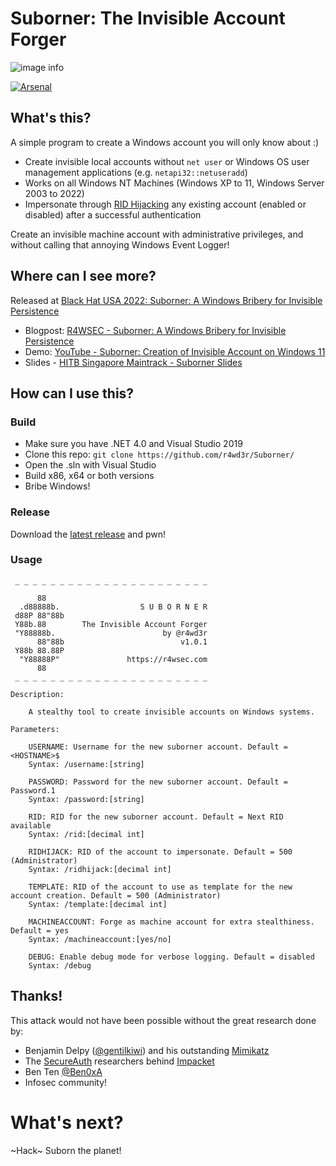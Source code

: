 # Suborner: The Invisible Account Forger

![image info](https://r4wsec.com/notes/the_suborner_attack/images/suborner_banner.png)

[![Arsenal](https://github.com/toolswatch/badges/blob/master/arsenal/usa/2022.svg)](https://www.blackhat.com/us-22/arsenal/schedule/#suborner-a-windows-bribery-for-invisible-persistence-27976)

## What's this?

A simple program to create a Windows account you will only know about :)

- Create invisible local accounts without `net user` or Windows OS user management applications (e.g. `netapi32::netuseradd`)
- Works on all Windows NT Machines (Windows XP to 11, Windows Server 2003 to 2022)
- Impersonate through [RID Hijacking](https://r4wsec.com/notes/rid_hijacking/index.html) any existing account (enabled or disabled) after a successful authentication 

Create an invisible machine account with administrative privileges, and without calling that annoying Windows Event Logger!

## Where can I see more?

Released at [Black Hat USA 2022: Suborner: A Windows Bribery for Invisible Persistence](https://www.blackhat.com/us-22/arsenal/schedule/index.html#suborner-a-windows-bribery-for-invisible-persistence-27976)

- Blogpost: [R4WSEC - Suborner: A Windows Bribery for Invisible Persistence](https://r4wsec.com/notes/the_suborner_attack/index.html)
- Demo: [YouTube - Suborner: Creation of Invisible Account on Windows 11](https://youtu.be/TKIHRhaO5tk)
- Slides - [HITB Singapore Maintrack - Suborner Slides](https://conference.hitb.org/hitbsecconf2022sin/materials/D2T1%20-%20Suborner%20-%20Windows%20Bribery%20for%20Invisible%20Persistence%20-%20Sebastian%20Castro.pdf)

## How can I use this?
### Build
- Make sure you have .NET 4.0 and Visual Studio 2019
- Clone this repo: `git clone https://github.com/r4wd3r/Suborner/`
- Open the .sln with Visual Studio
- Build x86, x64 or both versions
- Bribe Windows!

### Release 
Download the [latest release](https://github.com/r4wd3r/Suborner/releases) and pwn!

### Usage
```
 _ _ _ _ _ _ _ _ _ _ _ _ _ _ _ _ _ _ _ _ _ _

      88
  .d88888b.                  S U B O R N E R
 d88P 88"88b
 Y88b.88        The Invisible Account Forger
 "Y88888b.                        by @r4wd3r
      88"88b                          v1.0.1
 Y88b 88.88P
  "Y88888P"               https://r4wsec.com
      88
 _ _ _ _ _ _ _ _ _ _ _ _ _ _ _ _ _ _ _ _ _ _

Description:

    A stealthy tool to create invisible accounts on Windows systems.

Parameters:

    USERNAME: Username for the new suborner account. Default = <HOSTNAME>$
    Syntax: /username:[string]

    PASSWORD: Password for the new suborner account. Default = Password.1
    Syntax: /password:[string]

    RID: RID for the new suborner account. Default = Next RID available
    Syntax: /rid:[decimal int]

    RIDHIJACK: RID of the account to impersonate. Default = 500 (Administrator)
    Syntax: /ridhijack:[decimal int]

    TEMPLATE: RID of the account to use as template for the new account creation. Default = 500 (Administrator)
    Syntax: /template:[decimal int]

    MACHINEACCOUNT: Forge as machine account for extra stealthiness. Default = yes
    Syntax: /machineaccount:[yes/no]

    DEBUG: Enable debug mode for verbose logging. Default = disabled
    Syntax: /debug
```

## Thanks!
This attack would not have been possible without the great research done by:
- Benjamin Delpy ([@gentilkiwi](https://twitter.com/gentilkiwi)) and his outstanding [Mimikatz](https://github.com/gentilkiwi/mimikatz)
- The [SecureAuth](https://www.secureauth.com/) researchers behind [Impacket](https://github.com/SecureAuthCorp/impacket)
- Ben Ten [@Ben0xA](https://twitter.com/Ben0xA)
- Infosec community!

# What's next?
~Hack~ Suborn the planet!
